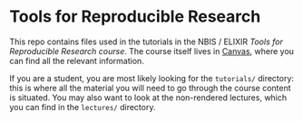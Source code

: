 # Tools for Reproducible Research

This repo contains files used in the tutorials in the NBIS / ELIXIR *Tools for
Reproducible Research course*. The course itself lives in [Canvas](https://uppsala.instructure.com/courses/51980),
where you can find all the relevant information.

If you are a student, you are most likely looking for the `tutorials/`
directory: this is where all the material you will need to go through the course
content is situated. You may also want to look at the non-rendered lectures,
which you can find in the `lectures/` directory.
